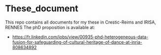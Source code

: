 # These_document
This repo contains all documents for my these in Crestic-Reims and IRISA, RENNES
The phD proposition is available at:
- https://fr.linkedin.com/jobs/view/00935-phd-heterogeneous-data-fusion-for-safeguarding-of-cultural-heritage-of-dance-at-inria-808634892

